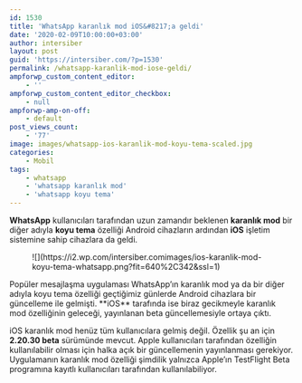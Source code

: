 ```yaml
---
id: 1530
title: 'WhatsApp karanlık mod iOS&#8217;a geldi'
date: '2020-02-09T10:00:00+03:00'
author: intersiber
layout: post
guid: 'https://intersiber.com/?p=1530'
permalink: /whatsapp-karanlik-mod-iose-geldi/
ampforwp_custom_content_editor:
    - ''
ampforwp_custom_content_editor_checkbox:
    - null
ampforwp-amp-on-off:
    - default
post_views_count:
    - '77'
image: images/whatsapp-ios-karanlik-mod-koyu-tema-scaled.jpg
categories:
    - Mobil
tags:
    - whatsapp
    - 'whatsapp karanlık mod'
    - 'whatsapp koyu tema'
---
```


**WhatsApp** kullanıcıları tarafından uzun zamandır beklenen **karanlık mod** bir diğer adıyla **koyu tema** özelliği Android cihazların ardından **iOS** işletim sistemine sahip cihazlara da geldi.

<figure class="wp-block-image size-large">![](https://i2.wp.com/intersiber.comimages/ios-karanlik-mod-koyu-tema-whatsapp.png?fit=640%2C342&ssl=1)</figure>Popüler mesajlaşma uygulaması WhatsApp’ın karanlık mod ya da bir diğer adıyla koyu tema özelliği geçtiğimiz günlerde Android cihazlara bir güncelleme ile gelmişti. **iOS** tarafında ise biraz gecikmeyle karanlık mod özelliğinin geleceği, yayınlanan beta güncellemesiyle ortaya çıktı.

iOS karanlık mod henüz tüm kullanıcılara gelmiş değil. Özellik şu an için **2.20.30 beta** sürümünde mevcut. Apple kullanıcıları tarafından özelliğin kullanılabilir olması için halka açık bir güncellemenin yayınlanması gerekiyor. Uygulamanın karanlık mod özelliği şimdilik yalnızca Apple’ın TestFlight Beta programına kayıtlı kullanıcıları tarafından kullanılabiliyor.